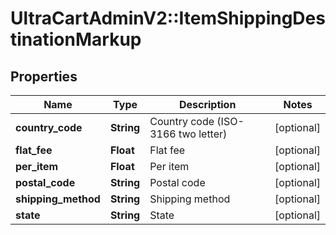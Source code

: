 # UltraCartAdminV2::ItemShippingDestinationMarkup

## Properties
Name | Type | Description | Notes
------------ | ------------- | ------------- | -------------
**country_code** | **String** | Country code (ISO-3166 two letter) | [optional] 
**flat_fee** | **Float** | Flat fee | [optional] 
**per_item** | **Float** | Per item | [optional] 
**postal_code** | **String** | Postal code | [optional] 
**shipping_method** | **String** | Shipping method | [optional] 
**state** | **String** | State | [optional] 


